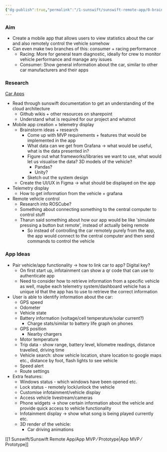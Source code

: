 ```yaml
---
{"dg-publish":true,"permalink":"/1-sunswift/sunswift-remote-app/0-brainstorming/","noteIcon":"","created":"2024-06-28T13:46:19.541+10:00","updated":"2024-07-23T22:08:24.475+10:00"}
---
```


### Aim
- Create a mobile app that allows users to view statistics about the car and also remotely control the vehicle somehow
- Can even make two branches of this: consumer + racing performance
	- Racing: More for general team diagnostic, ideally for crew to monitor vehicle performance and manage any issues
	- Consumer: Show general information about the car, similar to other car manufacturers and their apps

### Research
[Car Apps](https://www.reddit.com/r/cars/comments/15ebjg1/which_car_brand_has_the_best_app/)
- Read through sunswift documentation to get an understanding of the cloud architecture
	- Github wikis + other resources on sharepoint
	- Understand what is required for our project and whatnot
- Mobile app creation + telemetry display
	- Brainstorm ideas + research
		- Come up with MVP requirements + features that would be implemented in the app 
		- What data can we get from Grafana -> what would be useful, what is the data presented in?
		- Figure out what frameworks/libraries we want to use, what would let us visualise the data? 3D models of the vehicle?
			- Pandas?
			- Unity?
		-  Sketch out the system design
	- Create the UI/UX in Figma -> what should be displayed on the app
- Telemetry display
	- How to get information from the vehicle + grafana
- Remote vehicle control
	- Research into ROSCube?
	- Something about connecting something to the central computer to control stuff
	- Tharun said something about how our app would be like 'simulate pressing a button but remote', instead of actually being remote
		- So instead of controlling the car remotely purely from the app, the app would connect to the central computer and then send commands to control the vehicle 

### App Ideas
- Pair vehicle/app functionality -> how to link car to app? Digital key?
	- On first start up, infotainment can show a qr code that can use to authenticate app
	- Need to consider how to retrieve information from a specific vehicle as well, maybe each telemetry system/dashboard vehicle has a unique id that the app has to use to retrieve the correct information
- User is able to identify information about the car:
	- GPS speed
	- Odometer
	- Vehicle state
	- Battery information (voltage/cell temperature/solar current?)
		- Charge stats/similar to battery life graph on phones
	- GPS position
		- Nearby chargers
	- Motor temperature
	- Trip data - show range, battery level, kilometre readings, distance travelled, driving time
	- Vehicle search: show vehicle location, share location to google maps etc., distance by foot, flash lights to see vehicle
	- Speed alert
	- Route settings
- Extra features:
	- Windows status - which windows have been opened etc.
	- Lock status - remotely lock/unlock the vehicle
	- Customise infotainment/vehicle display
	- Access vehicle livestream/cameras
	- Phone widgets -> show certain information about the vehicle and provide quick access to vehicle functionality
	- Infotainment display -> show what song is being played currently etc.
	- 3D render of the vehicle:
		- Car driving animations

[[1 Sunswift/Sunswift Remote App/App MVP ⁄ Prototype\|App MVP ⁄ Prototype]]